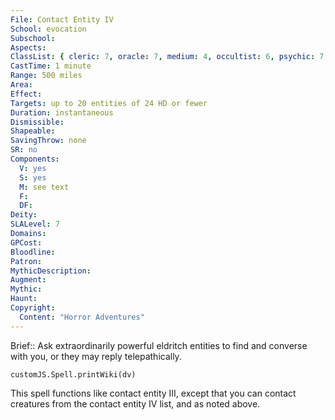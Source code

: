 ```yaml
---
File: Contact Entity IV
School: evocation
Subschool: 
Aspects: 
ClassList: { cleric: 7, oracle: 7, medium: 4, occultist: 6, psychic: 7, shaman: 7, sorcerer: 7, wizard: 7, summoner: 6, unchained summoner: 6, witch: 7 }
CastTime: 1 minute
Range: 500 miles
Area: 
Effect: 
Targets: up to 20 entities of 24 HD or fewer
Duration: instantaneous
Dismissible: 
Shapeable: 
SavingThrow: none
SR: no
Components:
  V: yes
  S: yes
  M: see text
  F: 
  DF: 
Deity: 
SLALevel: 7
Domains: 
GPCost: 
Bloodline: 
Patron: 
MythicDescription: 
Augment: 
Mythic: 
Haunt: 
Copyright:
  Content: "Horror Adventures"
---
```

Brief:: Ask extraordinarily powerful eldritch entities to find and converse with you, or they may reply telepathically.

```dataviewjs
customJS.Spell.printWiki(dv)
```

This spell functions like contact entity III, except that you can contact creatures from the contact entity IV list, and as noted above.
